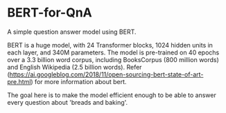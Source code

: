# BERT-for-QnA
A simple question answer model using BERT.

BERT is a huge model, with 24 Transformer blocks, 1024 hidden units in each layer, and 340M parameters.
The model is pre-trained on 40 epochs over a 3.3 billion word corpus, including BooksCorpus (800 million words) and English Wikipedia (2.5 billion words).
Refer (https://ai.googleblog.com/2018/11/open-sourcing-bert-state-of-art-pre.html) for more information about bert.

The goal here is to make the model efficient enough to be able to answer every question about 'breads and baking'.
